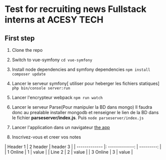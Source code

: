 # Test for recruiting news Fullstack interns at ACESY TECH

## First step

1. Clone the repo
2. Switch to vue-symfony
```cd vue-symfony```
3. Install node dependencies and symfony dependencies
```npm install```
```composer update```
4. Lancer le serveur symfony[ utiliser pour heberger les fichiers statiques]
```php bin/console server:run```
5. Lancer l'encrypteur webpack
```npm run watch```
6. Lancer le serveur Parse(Pour manipuler la BD dans mongo)
Il faudra donc au prealable installer mongodb et renseigner le lien de la BD dans le fichier __parseserver/index.js__. Puis
```node parseserver/index.js```

7. Lancer l'application dans un navigateur [the app](http://locahost:8000/notes)
8. Inscrivez-vous et creer vos notes

| Header 1      |     2 header    |   header 3 |
| ------------- |: -------------: | ---------: |
| 1 Online      |        1        |      value |
| Line 2        |        2        |      value |
| 3 Online      |        3        |      value |
